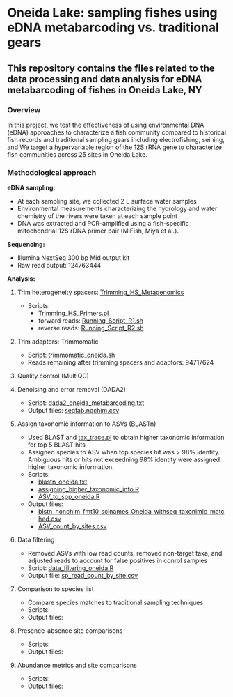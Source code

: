 # Oneida Lake: sampling fishes using eDNA metabarcoding vs. traditional gears

## This repository contains the files related to the data processing and data analysis for eDNA metabarcoding of fishes in Oneida Lake, NY

### Overview

In this project, we test the effectiveness of using environmental DNA (eDNA) approaches to characterize a fish community compared to historical fish records and traditional sampling gears including electrofishing, seining, and  We target a hypervariable region of the 12S rRNA gene to characterize fish communities across 25 sites in Oneida Lake.

### Methodological approach

**eDNA sampling:**
  - At each sampling site, we collected 2 L surface water samples
  - Environmental measurements characterizing the hydrology and water chemistry of the rivers were taken at each sample point
  - DNA was extracted and PCR-amplified using a fish-specific mitochondrial 12S rDNA primer pair (MiFish, Miya et al.).

**Sequencing:**
  - Illumina NextSeq 300 bp Mid output kit
  - Raw read output: 124763444

**Analysis:**
  1. Trim heterogeneity spacers: [Trimming_HS_Metagenomics](https://github.com/noushing/Trimming_HS_Metagenomics)
     - Scripts: 
       - [Trimming_HS_Primers.pl](scripts/Trimming_HS_Primers.pl)
       - forward reads: [Running_Script_R1.sh](scripts/Running_Script_R1.sh)
       - reverse reads: [Running_Script_R2.sh](scripts/Running_Script_R2.sh)

  2. Trim adaptors: Trimmomatic
     - Script: [trimmomatic_oneida.sh](scripts/trimmomatic_oneida.sh)
     - Reads remaining after trimming spacers and adaptors: 94717624
     
  3. Quality control (MultiQC)
    
  4. Denoising and error removal (DADA2)
     - Script: [dada2_oneida_metabarcoding.txt](scripts/dada2_oneida_metabarcoding.txt)
     - Output files: [seqtab.nochim.csv](datasets/seqtab.nochim.csv)

  5. Assign taxonomic information to ASVs (BLASTn)
     - Used BLAST and [tax_trace.pl](https://github.com/theo-allnutt-bioinformatics/scripts/blob/master/tax_trace.pl) to obtain higher taxonomic information for top 5 BLAST hits
     - Assigned species to ASV when top species hit was > 98% identity. Ambiguous hits or hits not exceedning 98% identity were assigned higher taxonomic information. 
     - Scripts: 
       - [blastn_oneida.txt](scripts/blastn_oneida.txt)
       - [assigning_higher_taxonomic_info.R](scripts/assigning_higher_taxonomic_info.R)
       - [ASV_to_spp_oneida.R](scripts/ASV_to_spp_oneida.R)
     - Output files: 
       - [blstn_nonchim_fmt10_scinames_Oneida_withseq_taxonimic_matched.csv](datasets/blstn_nonchim_fmt10_scinames_Oneida_withseq_taxonimic_matched.csv)
       - [ASV_count_by_sites.csv](datasets/ASV_count_by_sites.csv)

  6. Data filtering
     - Removed ASVs with low read counts, removed non-target taxa, and adjusted reads to account for false positives in conrol samples
     - Script: [data_filtering_oneida.R](scripts/data_filtering_oneida.R)
     - Output file: [sp_read_count_by_site.csv](datasets/sp_read_count_by_site.csv)

  7. Comparison to species list
     - Compare species matches to traditional sampling techniques
     - Scripts:
     - Output files:

  8. Presence-absence site comparisons
     - Scripts:
     - Output files:
     
  9. Abundance metrics and site comparisons
     - Scripts:
     - Output files:
